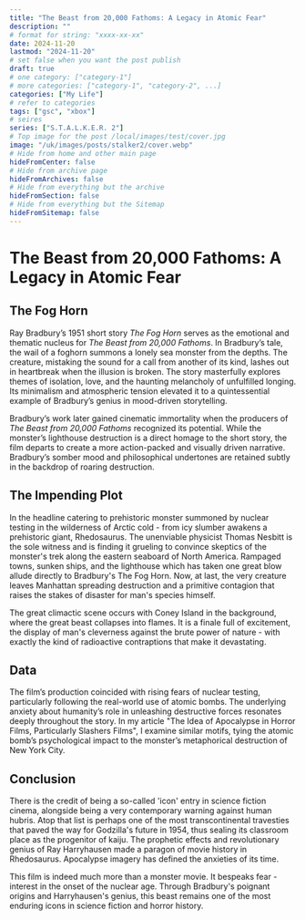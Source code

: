 ```yaml
---
title: "The Beast from 20,000 Fathoms: A Legacy in Atomic Fear"
description: ""
# format for string: "xxxx-xx-xx"
date: 2024-11-20
lastmod: "2024-11-20"
# set false when you want the post publish
draft: true
# one category: ["category-1"]
# more categories: ["category-1", "category-2", ...]
categories: ["My Life"]
# refer to categories
tags: ["gsc", "xbox"]
# seires
series: ["S.T.A.L.K.E.R. 2"]
# Top image for the post /local/images/test/cover.jpg
image: "/uk/images/posts/stalker2/cover.webp"
# Hide from home and other main page
hideFromCenter: false
# Hide from archive page
hideFromArchives: false
# Hide from everything but the archive
hideFromSection: false
# Hide from everything but the Sitemap
hideFromSitemap: false
---
```

# **The Beast from 20,000 Fathoms: A Legacy in Atomic Fear**

## The Fog Horn

Ray Bradbury’s 1951 short story *The Fog Horn* serves as the emotional and thematic nucleus for *The Beast from 20,000 Fathoms*. In Bradbury’s tale, the wail of a foghorn summons a lonely sea monster from the depths. The creature, mistaking the sound for a call from another of its kind, lashes out in heartbreak when the illusion is broken. The story masterfully explores themes of isolation, love, and the haunting melancholy of unfulfilled longing. Its minimalism and atmospheric tension elevated it to a quintessential example of Bradbury’s genius in mood-driven storytelling.

Bradbury’s work later gained cinematic immortality when the producers of *The Beast from 20,000 Fathoms* recognized its potential. While the monster’s lighthouse destruction is a direct homage to the short story, the film departs to create a more action-packed and visually driven narrative. Bradbury’s somber mood and philosophical undertones are retained subtly in the backdrop of roaring destruction.

## The Impending Plot

In the headline catering to prehistoric monster summoned by nuclear testing in the wilderness of Arctic cold \- from icy slumber awakens a prehistoric giant, Rhedosaurus. The unenviable physicist Thomas Nesbitt is the sole witness and is finding it grueling to convince skeptics of the monster's trek along the eastern seaboard of North America. Rampaged towns, sunken ships, and the lighthouse which has taken one great blow allude directly to Bradbury's The Fog Horn. Now, at last, the very creature leaves Manhattan spreading destruction and a primitive contagion that raises the stakes of disaster for man's species himself.

The great climactic scene occurs with Coney Island in the background, where the great beast collapses into flames. It is a finale full of excitement, the display of man's cleverness against the brute power of nature \- with exactly the kind of radioactive contraptions that make it devastating.

## Data

The film’s production coincided with rising fears of nuclear testing, particularly following the real-world use of atomic bombs. The underlying anxiety about humanity’s role in unleashing destructive forces resonates deeply throughout the story. In my article "The Idea of Apocalypse in Horror Films, Particularly Slashers Films", I examine similar motifs, tying the atomic bomb’s psychological impact to the monster’s metaphorical destruction of New York City.

## Conclusion

There is the credit of being a so-called 'icon' entry in science fiction cinema, alongside being a very contemporary warning against human hubris. Atop that list is perhaps one of the most transcontinental travesties that paved the way for Godzilla's future in 1954, thus sealing its classroom place as the progenitor of kaiju. The prophetic effects and revolutionary genius of Ray Harryhausen made a paragon of movie history in Rhedosaurus. Apocalypse imagery has defined the anxieties of its time.

This film is indeed much more than a monster movie. It bespeaks fear \- interest in the onset of the nuclear age. Through Bradbury's poignant origins and Harryhausen's genius, this beast remains one of the most enduring icons in science fiction and horror history.